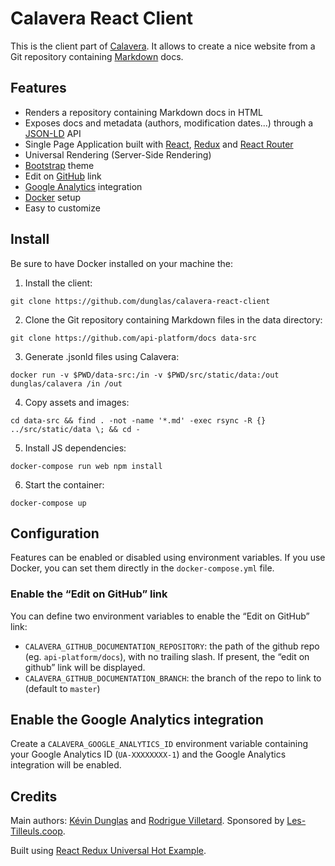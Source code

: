 # Calavera React Client

This is the client part of [Calavera](https://github.com/dunglas/calavera). It allows to create a nice website from a Git
repository containing [Markdown](https://daringfireball.net/projects/markdown/) docs.

## Features

* Renders a repository containing Markdown docs in HTML
* Exposes docs and metadata (authors, modification dates...) through a [JSON-LD](http://json-ld.org) API
* Single Page Application built with [React](https://facebook.github.io/react/), [Redux](http://redux.js.org/) and [React
  Router](https://github.com/ReactTraining/react-router)
* Universal Rendering (Server-Side Rendering)
* [Bootstrap](http://getbootstrap.com/) theme
* Edit on [GitHub](https://github.com) link
* [Google Analytics](https://analytics.google.com/) integration
* [Docker](http://docker.com/) setup
* Easy to customize

## Install

Be sure to have Docker installed on your machine the:

1. Install the client:

  `git clone https://github.com/dunglas/calavera-react-client`

2. Clone the Git repository containing Markdown files in the data directory:

  `git clone https://github.com/api-platform/docs data-src`

3. Generate .jsonld files using Calavera:

  `docker run -v $PWD/data-src:/in -v $PWD/src/static/data:/out dunglas/calavera /in /out`

4. Copy assets and images:

  `cd data-src && find . -not -name '*.md' -exec rsync -R {} ../src/static/data \; && cd -`

5. Install JS dependencies:

  `docker-compose run web npm install`

6. Start the container:

  `docker-compose up`

## Configuration

Features can be enabled or disabled using environment variables. If you use Docker, you can set them directly in the `docker-compose.yml`
file.

### Enable the “Edit on GitHub” link

You can define two environment variables to enable the “Edit on GitHub” link:

* `CALAVERA_GITHUB_DOCUMENTATION_REPOSITORY`: the path of the github repo (eg. `api-platform/docs`), with no trailing slash.
  If present, the “edit on github” link will be displayed.
* `CALAVERA_GITHUB_DOCUMENTATION_BRANCH`: the branch of the repo to link to (default to `master`)

## Enable the Google Analytics integration

Create a `CALAVERA_GOOGLE_ANALYTICS_ID` environment variable containing your Google Analytics ID (`UA-XXXXXXXX-1`) and the
Google Analytics integration will be enabled.

## Credits

Main authors: [Kévin Dunglas](http://dunglas.fr) and [Rodrigue Villetard](https://twitter.com/gorghoa).
Sponsored by [Les-Tilleuls.coop](http://les-tilleuls.coop).

Built using [React Redux Universal Hot Example](https://github.com/erikras/react-redux-universal-hot-example).
